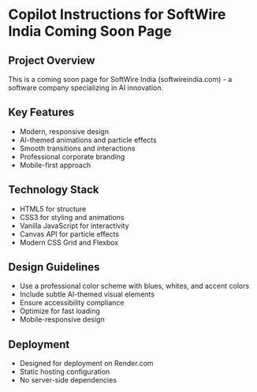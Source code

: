 # Copilot Instructions for SoftWire India Coming Soon Page

<!-- Use this file to provide workspace-specific custom instructions to Copilot. For more details, visit https://code.visualstudio.com/docs/copilot/copilot-customization#_use-a-githubcopilotinstructionsmd-file -->

## Project Overview
This is a coming soon page for SoftWire India (softwireindia.com) - a software company specializing in AI innovation.

## Key Features
- Modern, responsive design
- AI-themed animations and particle effects
- Smooth transitions and interactions
- Professional corporate branding
- Mobile-first approach

## Technology Stack
- HTML5 for structure
- CSS3 for styling and animations
- Vanilla JavaScript for interactivity
- Canvas API for particle effects
- Modern CSS Grid and Flexbox

## Design Guidelines
- Use a professional color scheme with blues, whites, and accent colors
- Include subtle AI-themed visual elements
- Ensure accessibility compliance
- Optimize for fast loading
- Mobile-responsive design

## Deployment
- Designed for deployment on Render.com
- Static hosting configuration
- No server-side dependencies
